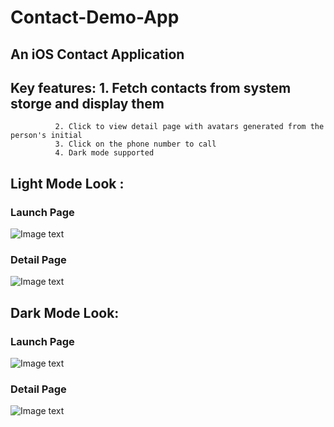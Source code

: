 # Contact-Demo-App
## An iOS Contact Application

## Key features: 1. Fetch contacts from system storge and display them
              2. Click to view detail page with avatars generated from the person's initial
              3. Click on the phone number to call
              4. Dark mode supported
        
## Light Mode Look :

### Launch Page
![Image text](https://github.com/Yuzhe-Wang/Contact-Demo-App/blob/main/images/IMG_4407.PNG)

### Detail Page
![Image text](https://github.com/Yuzhe-Wang/Contact-Demo-App/blob/main/images/IMG_4408.PNG)

## Dark Mode Look:
### Launch Page
![Image text](https://github.com/Yuzhe-Wang/Contact-Demo-App/blob/main/images/IMG_4409.PNG)

### Detail Page
![Image text](https://github.com/Yuzhe-Wang/Contact-Demo-App/blob/main/images/IMG_4410.PNG)
